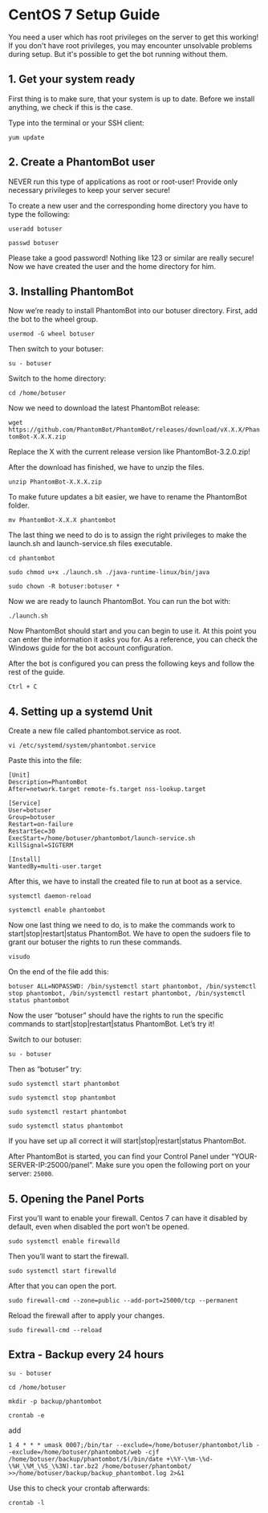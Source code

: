 # CentOS 7 Setup Guide

You need a user which has root privileges on the server to get this working! If you don't have root privileges, you may encounter unsolvable problems during setup. But it's possible to get the bot running without them.

## 1. Get your system ready

First thing is to make sure, that your system is up to date. Before we install anything, we check if this is the case.

Type into the terminal or your SSH client:

`yum update`

## 2. Create a PhantomBot user

NEVER run this type of applications as root or root-user! Provide only necessary privileges to keep your server secure!

To create a new user and the corresponding home directory you have to type the following:

`useradd botuser`

`passwd botuser`

Please take a good password! Nothing like 123 or similar are really secure!
Now we have created the user and the home directory for him.

## 3. Installing PhantomBot

Now we’re ready to install PhantomBot into our botuser directory.
First, add the bot to the wheel group.

`usermod -G wheel botuser`

Then switch to your botuser:

`su - botuser`

Switch to the home directory:

`cd /home/botuser`

Now we need to download the latest PhantomBot release:

`wget https://github.com/PhantomBot/PhantomBot/releases/download/vX.X.X/PhantomBot-X.X.X.zip`

Replace the X with the current release version like PhantomBot-3.2.0.zip!

After the download has finished, we have to unzip the files.

`unzip PhantomBot-X.X.X.zip`

To make future updates a bit easier, we have to rename the PhantomBot folder.

`mv PhantomBot-X.X.X phantombot`

The last thing we need to do is to assign the right privileges to make the launch.sh and launch-service.sh files executable.

`cd phantombot`

`sudo chmod u+x ./launch.sh ./java-runtime-linux/bin/java`

`sudo chown -R botuser:botuser *`

Now we are ready to launch PhantomBot. You can run the bot with:

`./launch.sh`

Now PhantomBot should start and you can begin to use it. At this point you can enter the information it asks you for. As a reference, you can check the Windows guide for the bot account configuration.

After the bot is configured you can press the following keys and follow the rest of the guide.

`Ctrl + C`

## 4. Setting up a systemd Unit

Create a new file called phantombot.service as root.

`vi /etc/systemd/system/phantombot.service`

Paste this into the file:
```
[Unit]
Description=PhantomBot
After=network.target remote-fs.target nss-lookup.target

[Service]
User=botuser
Group=botuser
Restart=on-failure
RestartSec=30
ExecStart=/home/botuser/phantombot/launch-service.sh
KillSignal=SIGTERM

[Install]
WantedBy=multi-user.target
```
After this, we have to install the created file to run at boot as a service.

`systemctl daemon-reload`

`systemctl enable phantombot`

Now one last thing we need to do, is to make the commands work to start|stop|restart|status PhantomBot.
We have to open the sudoers file to grant our botuser the rights to run these commands.

`visudo`

On the end of the file add this:

`botuser ALL=NOPASSWD: /bin/systemctl start phantombot, /bin/systemctl stop phantombot, /bin/systemctl restart phantombot, /bin/systemctl status phantombot`

Now the user “botuser” should have the rights to run the specific commands to start|stop|restart|status PhantomBot.
Let’s try it!

Switch to our botuser:

`su - botuser`

Then as “botuser” try:

`sudo systemctl start phantombot`

`sudo systemctl stop phantombot`

`sudo systemctl restart phantombot`

`sudo systemctl status phantombot`

If you have set up all correct it will start|stop|restart|status PhantomBot.

After PhantomBot is started, you can find your Control Panel under “YOUR-SERVER-IP:25000/panel”.
Make sure you open the following port on your server: `25000`.

## 5. Opening the Panel Ports

First you’ll want to enable your firewall. Centos 7 can have it disabled by default, even when disabled the port won’t be opened.

`sudo systemctl enable firewalld`

Then you’ll want to start the firewall.

`sudo systemctl start firewalld`

After that you can open the port.

`sudo firewall-cmd --zone=public --add-port=25000/tcp --permanent`

Reload the firewall after to apply your changes.

`sudo firewall-cmd --reload`

## Extra - Backup every 24 hours

`su - botuser`

`cd /home/botuser`

`mkdir -p backup/phantombot`

`crontab -e`

add
```
1 4 * * * umask 0007;/bin/tar --exclude=/home/botuser/phantombot/lib --exclude=/home/botuser/phantombot/web -cjf /home/botuser/backup/phantombot/$(/bin/date +\%Y-\%m-\%d-\%H_\%M_\%S_\%3N).tar.bz2 /home/botuser/phantombot/ >>/home/botuser/backup/backup_phantombot.log 2>&1
```
Use this to check your crontab afterwards:

`crontab -l`
